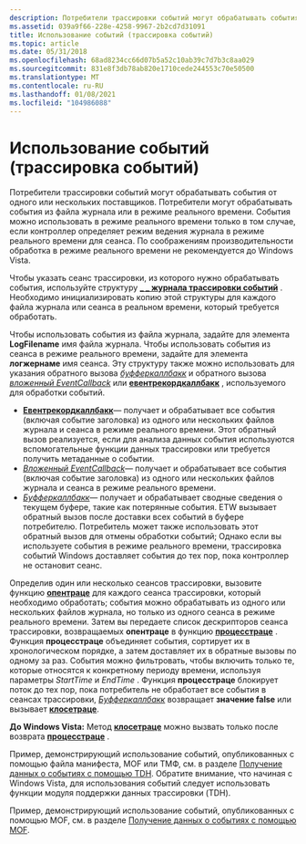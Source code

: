```yaml
---
description: Потребители трассировки событий могут обрабатывать события от одного или нескольких поставщиков.
ms.assetid: 039a9f66-228e-4258-9967-2b2cd7d31091
title: Использование событий (трассировка событий)
ms.topic: article
ms.date: 05/31/2018
ms.openlocfilehash: 68ad8234cc66d07b5a52c10ab39c7d7b3c8aa029
ms.sourcegitcommit: 831e8f3db78ab820e1710cede244553c70e50500
ms.translationtype: MT
ms.contentlocale: ru-RU
ms.lasthandoff: 01/08/2021
ms.locfileid: "104986088"
---
```

# <a name="consuming-events-event-tracing"></a>Использование событий (трассировка событий)

Потребители трассировки событий могут обрабатывать события от одного или нескольких поставщиков. Потребители могут обрабатывать события из файла журнала или в режиме реального времени. События можно использовать в режиме реального времени только в том случае, если контроллер определяет режим ведения журнала в режиме реального времени для сеанса. По соображениям производительности обработка в режиме реального времени не рекомендуется до Windows Vista.

Чтобы указать сеанс трассировки, из которого нужно обрабатывать события, используйте структуру [**\_ \_ журнала трассировки событий**](/windows/win32/api/evntrace/ns-evntrace-event_trace_logfilea) . Необходимо инициализировать копию этой структуры для каждого файла журнала или сеанса в реальном времени, который требуется обработать.

Чтобы использовать события из файла журнала, задайте для элемента **LogFilename** имя файла журнала. Чтобы использовать события из сеанса в режиме реального времени, задайте для элемента **логжернаме** имя сеанса. Эту структуру также можно использовать для указания обратного вызова [*буфферкаллбакк*](/windows/win32/api/evntrace/nc-evntrace-pevent_trace_buffer_callbacka) и обратного вызова [*вложенный EventCallback*](/windows/win32/api/evntrace/nc-evntrace-pevent_callback) или [**евентрекордкаллбакк**](/windows/win32/api/evntrace/nc-evntrace-pevent_record_callback) , используемого для обработки событий.

-   [**Евентрекордкаллбакк**](/windows/win32/api/evntrace/nc-evntrace-pevent_record_callback)— получает и обрабатывает все события (включая событие заголовка) из одного или нескольких файлов журнала и сеанса в режиме реального времени. Этот обратный вызов реализуется, если для анализа данных события используются вспомогательные функции данных трассировки или требуется получить метаданные о событии.
-   [*Вложенный EventCallback*](/windows/win32/api/evntrace/nc-evntrace-pevent_callback)— получает и обрабатывает все события (включая событие заголовка) из одного или нескольких файлов журнала и сеанса в режиме реального времени.
-   [*Буфферкаллбакк*](/windows/win32/api/evntrace/nc-evntrace-pevent_trace_buffer_callbacka)— получает и обрабатывает сводные сведения о текущем буфере, такие как потерянные события. ETW вызывает обратный вызов после доставки всех событий в буфере потребителю. Потребитель может также использовать этот обратный вызов для отмены обработки событий; Однако если вы используете события в режиме реального времени, трассировка событий Windows доставляет события до тех пор, пока контроллер не остановит сеанс.

Определив один или несколько сеансов трассировки, вызовите функцию [**опентраце**](/windows/win32/api/evntrace/nf-evntrace-opentracea) для каждого сеанса трассировки, который необходимо обработать; события можно обрабатывать из одного или нескольких файлов журнала, но только из одного сеанса в режиме реального времени. Затем вы передаете список дескрипторов сеанса трассировки, возвращаемых **опентраце** в функцию [**процесстраце**](/windows/win32/api/evntrace/nf-evntrace-processtrace) . Функция **процесстраце** объединяет события, сортирует их в хронологическом порядке, а затем доставляет их в обратные вызовы по одному за раз. События можно фильтровать, чтобы включить только те, которые относятся к конкретному периоду времени, используя параметры *StartTime* и *EndTime* . Функция **процесстраце** блокирует поток до тех пор, пока потребитель не обработает все события в сеансах трассировки, [*Буфферкаллбакк*](/windows/win32/api/evntrace/nc-evntrace-pevent_trace_buffer_callbacka) возвращает **значение false** или вызывает [**клосетраце**](/windows/win32/api/evntrace/nf-evntrace-closetrace).

**До Windows Vista:** Метод [**клосетраце**](/windows/win32/api/evntrace/nf-evntrace-closetrace) можно вызвать только после возврата [**процесстраце**](/windows/win32/api/evntrace/nf-evntrace-processtrace) .

Пример, демонстрирующий использование событий, опубликованных с помощью файла манифеста, MOF или ТМФ, см. в разделе [Получение данных о событиях с помощью TDH](retrieving-event-data-using-tdh.md). Обратите внимание, что начиная с Windows Vista, для использования событий следует использовать функции модуля поддержки данных трассировки (TDH).

Пример, демонстрирующий использование событий, опубликованных с помощью MOF, см. в разделе [Получение данных о событиях с помощью MOF](retrieving-event-data-using-mof.md).

 

 
